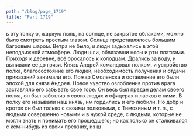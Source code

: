 ```yaml
---
path: "/blog/page_1719"
title: "Part 1719"
---
```


ь эту тонкую, жаркую пыль, на солнце, не закрытое облаками, можно было смотреть простым глазом. Солнце представлялось большим багровым шаром. Ветра не было, и люди задыхались в этой неподвижной атмосфере. Люди шли, обвязавши носы и рты платками. Приходя к деревне, всё бросалось к колодцам. Дрались за воду, и выпивали ее до грязи.
Князь Андрей командовал полком, и устройство полка, благосостояние его людей, необходимость получения и отдачи приказаний занимали его. Пожар Смоленска и оставление его были эпохой для князя Андрея. Новое чувство озлобления против врага заставляло его забывать свое горе. Он весь был предан делам своего полка, он был заботлив о своих людях и офицерах и ласков с ними. В полку его называли наш князь, им гордились и его любили. Но добр и кроток он был только с своими полковыми, с Тимохиным и т. п., с людьми совершенно новыми и в чужой среде, с людьми, которые не могли знать и понимать его прошедшего; но как только он сталкивался с кем-нибудь из своих прежних, из ш
